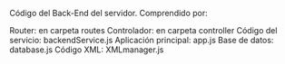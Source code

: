 Código del Back-End del servidor. Comprendido por:

Router: en carpeta routes
Controlador: en carpeta controller
Código del servicio: backendService.js
Aplicación principal: app.js
Base de datos: database.js
Código XML: XMLmanager.js
